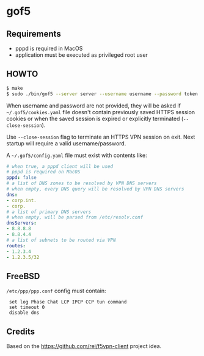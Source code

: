 # gof5

## Requirements

* pppd is required in MacOS
* application must be executed as privileged root user

## HOWTO

```sh
$ make
$ sudo ./bin/gof5 --server server --username username --password token
```

When username and password are not provided, they will be asked if `~/.gof5/cookies.yaml` file doesn't contain previously saved HTTPS session cookies or when the saved session is expired or explicitly terminated (`--close-session`).

Use `--close-session` flag to terminate an HTTPS VPN session on exit. Next startup will require a valid username/password.

A `~/.gof5/config.yaml` file must exist with contents like:

```yaml
# when true, a pppd client will be used
# pppd is required on MacOS
pppd: false
# a list of DNS zones to be resolved by VPN DNS servers
# when empty, every DNS query will be resolved by VPN DNS servers
dns:
- corp.int.
- corp.
# a list of primary DNS servers
# when empty, will be parsed from /etc/resolv.conf
dnsServers:
- 8.8.8.8
- 8.8.4.4
# a list of subnets to be routed via VPN
routes:
- 1.2.3.4
- 1.2.3.5/32
```

## FreeBSD

`/etc/ppp/ppp.conf` config must contain:

```
 set log Phase Chat LCP IPCP CCP tun command
 set timeout 0
 disable dns
```

## Credits

Based on the https://github.com/rei/f5vpn-client project idea.
